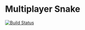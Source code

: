 # Multiplayer Snake
[![Build Status](https://travis-ci.org/js0mmer/Multiplayer-Snake.svg?branch=master)](https://travis-ci.org/js0mmer/Multiplayer-Snake)
